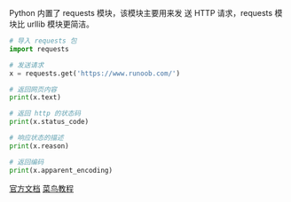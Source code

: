 
Python 内置了 requests 模块，该模块主要用来发 送 HTTP 请求，requests 模块比 urllib 模块更简洁。

```python
# 导入 requests 包
import requests

# 发送请求
x = requests.get('https://www.runoob.com/')

# 返回网页内容
print(x.text)

# 返回 http 的状态码
print(x.status_code)

# 响应状态的描述
print(x.reason)

# 返回编码
print(x.apparent_encoding)
```

[官方文档](https://docs.python-requests.org/en/latest/index.html) [菜鸟教程](https://www.runoob.com/python3/python-requests.html)